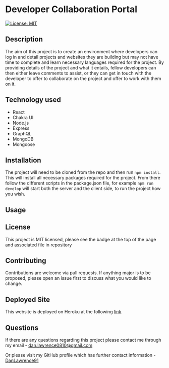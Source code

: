 # Developer Collaboration Portal

[![License: MIT](https://img.shields.io/badge/License-MIT-yellow.svg)](https://opensource.org/licenses/MIT)

## Description

The aim of this project is to create an environment where developers can log in and detail projects and websites they are building but may not have time to complete and learn necessary languages required for the project. By providing details of the project and what it entails, fellow developers can then either leave comments to assist, or they can get in touch with the developer to offer to collaborate on the project and offer to work with them on it.

## Technology used

- React
- Chakra UI
- Node.js
- Express
- GraphQL
- MongoDB
- Mongoose

## Installation

The project will need to be cloned from the repo and then run `npm install`. This will install all necessary packages required for the project. From there follow the different scripts in the package.json file, for example `npm run develop` will start both the server and the client side, to run the project how you wish.

## Usage

## License

This project is MIT licensed, please see the badge at the top of the page and associated file in repository

## Contributing

Contributions are welcome via pull requests. If anything major is to be proposed, please open an issue first to discuss what you would like to change.

## Deployed Site

This website is deployed on Heroku at the following [link](https://serene-spire-10596.herokuapp.com/).

## Questions

If there are any questions regarding this project please contact me through my email - dan.lawrence0810@gmail.com

Or please visit my GitHub profile which has further contact information - [DanLawrence91](https://github.com/DanLawrence91)
